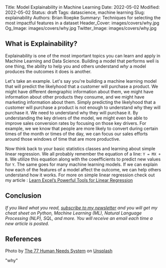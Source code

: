 Title: Model Explainability in Machine Learning
Date: 2022-05-02
Modified: 2022-05-02
Status: draft
Tags: datascience, machine learning
Slug: explainability
Authors: Brian Roepke
Summary: Techniques for selecting the most impactful features in a dataset
Header_Cover: images/covers/why.jpg
Og_Image: images/covers/why.jpg
Twitter_Image: images/covers/why.jpg





## What is Explainability?

Explainability is one of the most important topics you can learn and apply in Machine Learning and Data Science.  Building a model that performs well is one thing, the ability to help you and others understand *why* a model produces the outcomes it does is another.

Let's take an example.  Let's say you're building a machine learning model that will predict the likelyhood that a customer will purchase a product.  We might have different demgraphic information about them, we might have information about other products they consume, and we might have marketing information about them.  Simply predicting the likelyhood that a customer will purchase a product is not enough to understand why they will purchase it.  We need to understand why they will purchase it.  By understanding the key drivers of the model, we might even be able to improve sales conversion rates by focusing on those key drivers.  For example, we we know that people are more likely to convert during certain times of the month or times of the day, we can focus our sales efforts around those windows of time that are more productive.

Now think back to your basic statistics classes and learning about simple linear regression.  We all probably remember the equation of a line: `Y = MX + B`.  We utilize this equation along with the coeefficients to predict new values for `Y`. The same goes for many machine learning models. If we can explain how each of the features of a model affect the outcome, we can help others understand how it works.  For more on simple linear regression check out my article : [Learn Excel’s Powerful Tools for Linear Regression]({filename}regression.md)


## Conclusion


*If you liked what you read, [subscribe to my newsletter](https://campaign.dataknowsall.com/subscribe) and you will get my cheat sheet on Python, Machine Learning (ML), Natural Language Processing (NLP), SQL, and more. You will receive an email each time a new article is posted.*

## References

Photo by <a href="https://unsplash.com/@77hn?utm_source=unsplash&utm_medium=referral&utm_content=creditCopyText">The 77 Human Needs System</a> on <a href="https://unsplash.com/s/photos/why?utm_source=unsplash&utm_medium=referral&utm_content=creditCopyText">Unsplash</a>
  
  
"why"